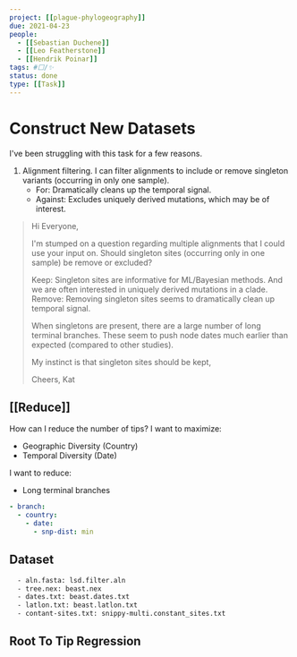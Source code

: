 ```yaml
---
project: [[plague-phylogeography]]
due: 2021-04-23
people:
  - [[Sebastian Duchene]]
  - [[Leo Featherstone]]
  - [[Hendrik Poinar]]
tags: #⬜/✨  
status: done
type: [[Task]]
---
```


# Construct New Datasets

I've been struggling with this task for a few reasons.

1. Alignment filtering. I can filter alignments to include or remove singleton variants (occurring in only one sample).
	- For: Dramatically cleans up the temporal signal.
	- Against: Excludes uniquely derived mutations, which may be of interest.

> Hi Everyone,
>
>I'm stumped on a question regarding multiple alignments that I could use your input on. Should singleton sites (occurring only in one sample) be remove or excluded? 
>
>  Keep: Singleton sites are informative for ML/Bayesian methods. And we are often interested in uniquely derived mutations in a clade.
>  Remove: Removing singleton sites seems to dramatically clean up temporal signal. 
>  
>  When singletons are present, there are a large number of long terminal branches. These seem to push node dates much earlier than expected (compared to other studies).
>
> My instinct is that singleton sites should be kept, 
>
> Cheers,
> Kat

## [[Reduce]]

How can I reduce the number of tips? I want to maximize:
- Geographic Diversity (Country)
- Temporal Diversity (Date)

I want to reduce:
- Long terminal branches

```yaml
- branch:
  - country:
    - date:
	  - snp-dist: min
```

## Dataset

```bash
  - aln.fasta: lsd.filter.aln
  - tree.nex: beast.nex
  - dates.txt: beast.dates.txt
  - latlon.txt: beast.latlon.txt
  - contant-sites.txt: snippy-multi.constant_sites.txt
```

## Root To Tip Regression